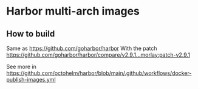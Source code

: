 # Harbor multi-arch images

## How to build

Same as https://github.com/goharbor/harbor
With the patch https://github.com/goharbor/harbor/compare/v2.9.1...morlay:patch-v2.9.1

See more in https://github.com/octohelm/harbor/blob/main/.github/workflows/docker-publish-images.yml